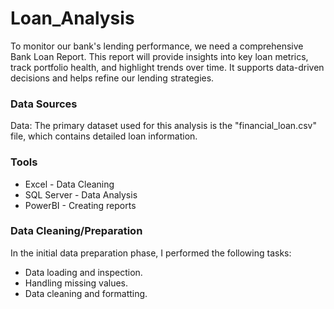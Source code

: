 # Loan_Analysis
To monitor our bank's lending performance, we need a comprehensive Bank Loan Report. This report will provide insights into key loan metrics, track portfolio health, and highlight trends over time. It supports data-driven decisions and helps refine our lending strategies.

### Data Sources

Data: The primary dataset used for this analysis is the "financial_loan.csv" file, which contains detailed loan information.

### Tools

- Excel - Data Cleaning
- SQL Server - Data Analysis
- PowerBI - Creating reports

### Data Cleaning/Preparation

In the initial data preparation phase, I performed the following tasks:

- Data loading and inspection.
- Handling missing values.
- Data cleaning and formatting.









  
